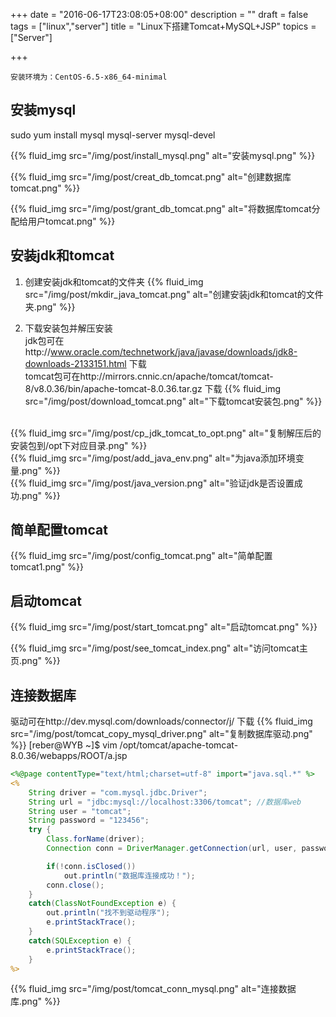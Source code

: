 +++
date = "2016-06-17T23:08:05+08:00"
description = ""
draft = false
tags = ["linux","server"]
title = "Linux下搭建Tomcat+MySQL+JSP"
topics = ["Server"]

+++

```
安装环境为：CentOS-6.5-x86_64-minimal
```

## 安装mysql  
sudo yum install mysql mysql-server mysql-devel  

{{% fluid_img src="/img/post/install_mysql.png" alt="安装mysql.png" %}}<br />

{{% fluid_img src="/img/post/creat_db_tomcat.png" alt="创建数据库tomcat.png" %}}<br />

{{% fluid_img src="/img/post/grant_db_tomcat.png" alt="将数据库tomcat分配给用户tomcat.png" %}}

## 安装jdk和tomcat
1. 创建安装jdk和tomcat的文件夹
{{% fluid_img src="/img/post/mkdir_java_tomcat.png" alt="创建安装jdk和tomcat的文件夹.png" %}}

2. 下载安装包并解压安装  
jdk包可在http://www.oracle.com/technetwork/java/javase/downloads/jdk8-downloads-2133151.html 下载  
tomcat包可在http://mirrors.cnnic.cn/apache/tomcat/tomcat-8/v8.0.36/bin/apache-tomcat-8.0.36.tar.gz 下载
{{% fluid_img src="/img/post/download_tomcat.png" alt="下载tomcat安装包.png" %}}  
<br />
{{% fluid_img src="/img/post/cp_jdk_tomcat_to_opt.png" alt="复制解压后的安装包到/opt下对应目录.png" %}}  
<br />
{{% fluid_img src="/img/post/add_java_env.png" alt="为java添加环境变量.png" %}}  
<br />
{{% fluid_img src="/img/post/java_version.png" alt="验证jdk是否设置成功.png" %}}

## 简单配置tomcat
{{% fluid_img src="/img/post/config_tomcat.png" alt="简单配置tomcat1.png" %}}

## 启动tomcat
{{% fluid_img src="/img/post/start_tomcat.png" alt="启动tomcat.png" %}}

{{% fluid_img src="/img/post/see_tomcat_index.png" alt="访问tomcat主页.png" %}}

## 连接数据库
驱动可在http://dev.mysql.com/downloads/connector/j/ 下载
{{% fluid_img src="/img/post/tomcat_copy_mysql_driver.png" alt="复制数据库驱动.png" %}}
[reber@WYB ~]$ vim /opt/tomcat/apache-tomcat-8.0.36/webapps/ROOT/a.jsp
```jsp
<%@page contentType="text/html;charset=utf-8" import="java.sql.*" %>
<%
	String driver = "com.mysql.jdbc.Driver"; 
	String url = "jdbc:mysql://localhost:3306/tomcat"; //数据库web
	String user = "tomcat"; 
	String password = "123456"; 
	try { 
		Class.forName(driver); 
		Connection conn = DriverManager.getConnection(url, user, password);

		if(!conn.isClosed()) 
		    out.println("数据库连接成功！"); 
		conn.close(); 
	} 
	catch(ClassNotFoundException e) { 
	    out.println("找不到驱动程序"); 
	    e.printStackTrace(); 
	} 
	catch(SQLException e) { 
	    e.printStackTrace(); 
	} 
%>

```
{{% fluid_img src="/img/post/tomcat_conn_mysql.png" alt="连接数据库.png" %}}